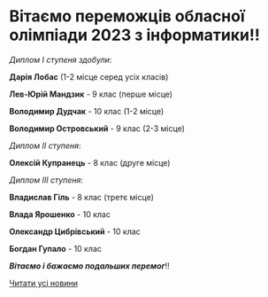 # Вітаємо переможців обласної олімпіади 2023 з інформатики!!

*Диплом І ступеня здобули*:

**Дарія Лобас** (1-2 місце серед усіх класів)

**Лев-Юрій Мандзик** - 9 клас (перше місце)

**Володимир Дудчак** - 10 клас (1-2 місце)

**Володимир Островський** - 9 клас (2-3 місце)

*Диплом ІІ ступеня*:

**Олексій Купранець** - 8 клас (друге місце)

*Диплом ІІІ ступеня*:

**Владислав Гіль** - 8 клас (третє місце)

**Влада Ярошенко** - 10 клас

**Олександр Цибрівський** - 10 клас

**Богдан Гупало** - 10 клас

***Вітаємо і бажаємо подальших перемог***!!

[Читати усі новини](/news)
